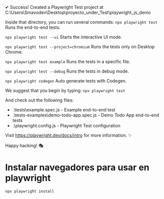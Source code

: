 ✔ Success! Created a Playwright Test project at C:\Users\Smavodev\Desktop\proyecto_under_Test\playwright_js_demo

Inside that directory, you can run several commands:
```npx playwright test```
Runs the end-to-end tests.

```npx playwright test --ui```
Starts the interactive UI mode.

```npx playwright test --project=chromium```
Runs the tests only on Desktop Chrome.

```npx playwright test example```
Runs the tests in a specific file.

```npx playwright test --debug```
Runs the tests in debug mode.

```npx playwright codegen```
Auto generate tests with Codegen.

We suggest that you begin by typing:
```npx playwright test```

And check out the following files:
- .\tests\example.spec.js - Example end-to-end test
- .\tests-examples\demo-todo-app.spec.js - Demo Todo App end-to-end tests
- .\playwright.config.js - Playwright Test configuration

Visit https://playwright.dev/docs/intro for more information. ✨

Happy hacking! 🎭


# Instalar navegadores para usar en playwright
```npx playwright install```